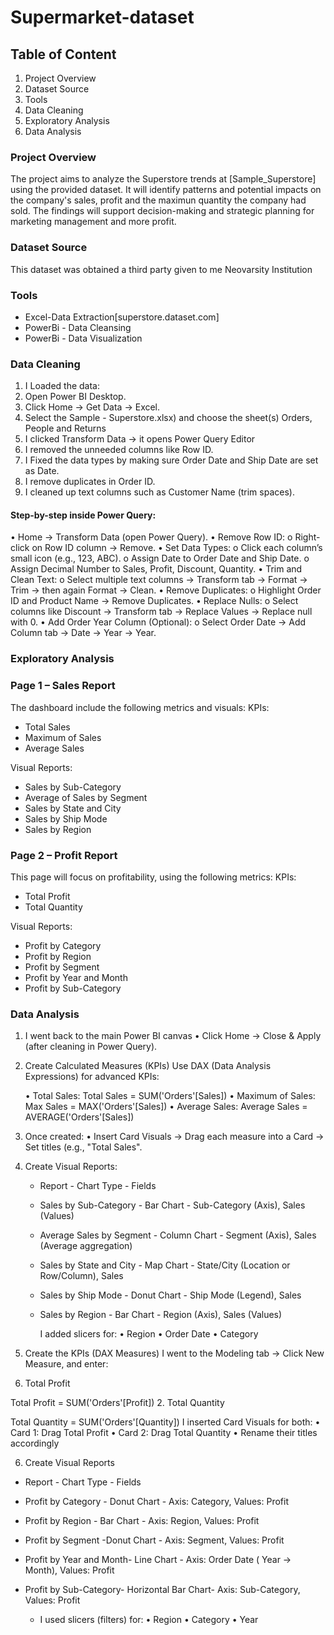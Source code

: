 # Supermarket-dataset
## Table of Content 
1. Project Overview
2. Dataset Source
3. Tools
4. Data Cleaning
5. Exploratory Analysis
6.  Data Analysis


### Project Overview
The project aims to analyze the Superstore trends at [Sample_Superstore]
using the provided dataset.
It will identify patterns and potential impacts on the company's sales, profit and the maximun quantity 
the company had sold.
The findings will support decision-making and strategic planning for marketing management and more profit.

### Dataset Source
This dataset was obtained a third party given to me Neovarsity Institution

### Tools
- Excel-Data Extraction[superstore.dataset.com]
- PowerBi - Data Cleansing
- PowerBi - Data Visualization

### Data Cleaning
1. 	I Loaded the data:
2.	Open Power BI Desktop.
3.	Click Home → Get Data → Excel.
4.	Select the Sample - Superstore.xlsx) and choose the sheet(s) Orders, People and Returns
5.	I clicked Transform Data → it opens Power Query Editor
6.	I removed the unneeded columns like Row ID.
7.	I Fixed the data types by making sure Order Date and Ship Date are set as Date.
8.	I remove duplicates in Order ID.
9.	I cleaned up text columns such as Customer Name (trim spaces).

#### Step-by-step inside Power Query:
•	Home → Transform Data (open Power Query).
•	Remove Row ID:
   o	Right-click on Row ID column → Remove.
•	Set Data Types:
   o	Click each column’s small icon (e.g., 123, ABC).
   o	Assign Date to Order Date and Ship Date.
   o	Assign Decimal Number to Sales, Profit, Discount, Quantity.
•	Trim and Clean Text:
   o	Select multiple text columns → Transform tab → Format → Trim → then again Format → Clean.
•	Remove Duplicates:
   o	Highlight Order ID and Product Name → Remove Duplicates.
•	Replace Nulls:
   o	Select columns like Discount → Transform tab → Replace Values → Replace null with 0.
•	Add Order Year Column (Optional):
  o	Select Order Date → Add Column tab → Date → Year → Year.


### Exploratory Analysis
### Page 1 – Sales Report
The dashboard include the following metrics and visuals:
KPIs:
- Total Sales
-	Maximum of Sales
-	Average Sales
  
Visual Reports:
-	Sales by Sub-Category
-	Average of Sales by Segment
-	Sales by State and City
-	Sales by Ship Mode
-	Sales by Region

### Page 2 – Profit Report
This page will focus on profitability, using the following metrics:
KPIs:
-	Total Profit
-	Total Quantity
  
Visual Reports:
-	Profit by Category
-	Profit by Region
-	Profit by Segment
-	Profit by Year and Month
-	Profit by Sub-Category

  ### Data Analysis
  1. I went back to the main Power BI canvas
      •	Click Home → Close & Apply (after cleaning in Power Query).
 2.  Create Calculated Measures (KPIs)
      Use DAX (Data Analysis Expressions) for advanced KPIs:

     •	Total Sales:
           Total Sales = SUM('Orders'[Sales])
     •	Maximum of Sales:
           Max Sales = MAX('Orders'[Sales])
     •	Average Sales:
          Average Sales = AVERAGE('Orders'[Sales])
     
 3.    Once created:
     •	Insert Card Visuals → Drag each measure into a Card → Set titles (e.g., "Total Sales".
 4. Create Visual Reports:
    
      * Report                    - Chart Type   	  - Fields
    
     - Sales by Sub-Category	   - Bar Chart     -	Sub-Category (Axis), Sales (Values)
     - Average Sales by Segment -	Column Chart -	Segment (Axis), Sales (Average aggregation)
     - Sales by State and City  -	Map Chart    -	State/City (Location or Row/Column), Sales
     - Sales by Ship Mode       - Donut Chart	   - Ship Mode (Legend), Sales
     - Sales by Region	         - Bar Chart      -	Region (Axis), Sales (Values)
   
       I added slicers for:
   •	Region
   •	Order Date
   •	Category

5. Create the KPIs (DAX Measures)
I went to the Modeling tab → Click New Measure, and enter:
1.	Total Profit

Total Profit = SUM('Orders'[Profit])
2.	Total Quantity

Total Quantity = SUM('Orders'[Quantity])
I inserted Card Visuals for both:
    •	Card 1: Drag Total Profit
    •	Card 2: Drag Total Quantity
    •	Rename their titles accordingly


6. Create Visual Reports

   
- Report                 -	Chart Type    -	Fields
  
- Profit by Category    - 	Donut Chart -	Axis: Category,
                                          Values: Profit
- Profit by Region	    - Bar Chart	    -  Axis: Region,
                                          Values: Profit
- Profit by Segment	     -Donut Chart	    -  Axis: Segment, 
                                          Values: Profit
- Profit by Year and Month-	Line Chart	  - Axis: Order Date ( Year → Month),
                                          Values: Profit
- Profit by Sub-Category-	Horizontal Bar Chart-	Axis: Sub-Category, 
                                                Values: Profit

   - I used slicers (filters) for:
    •	Region
    •	Category
    •	Year

